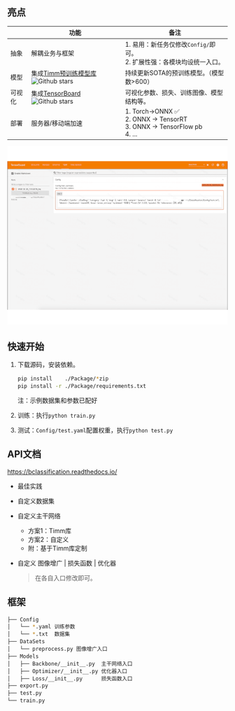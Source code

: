 ## 亮点

|          | 功能                                                         | 备注                                                         |
| -------- | ------------------------------------------------------------ | ------------------------------------------------------------ |
| 抽象     | 解耦业务与框架                                               | 1. 易用：新任务仅修改`Config/`即可。 <br/>2. 扩展性强：各模块均设统一入口。 |
| 模型     | 集成[Timm预训练模型库](https://github.com/rwightman/pytorch-image-models) ![Github stars](https://img.shields.io/github/stars/rwightman/pytorch-image-models.svg) | 持续更新SOTA的预训练模型。（模型数>600）                                   |
| 可视化   | 集成[TensorBoard](https://github.com/tensorflow/tensorboard)![Github stars](https://img.shields.io/github/stars/tensorflow/tensorboard.svg) | 可视化参数、损失、训练图像、模型结构等。                     |
| 部署 | 服务器/移动端加速                                                        | 1. Torch->ONNX ✅<br/>2. ONNX -> TensorRT<br/>3. ONNX -> TensorFlow pb<br/>4. ... |

<div align=center><img src="./Docs/source/imgs/tsdb.gif" ></div>




## 快速开始
1. 下载源码，安装依赖。
    ```bash
    pip install    ./Package/*zip
    pip install -r ./Package/requirements.txt 
    ```
    注：示例数据集和参数已配好

2. 训练：执行`python train.py`
3. 测试：`Config/test.yaml`配置权重，执行`python test.py`

## API文档

https://bclassification.readthedocs.io/

- 最佳实践

- 自定义数据集

- 自定义主干网络
  - 方案1：Timm库
  - 方案2：自定义
  - 附：基于Timm库定制

- 自定义 图像增广 | 损失函数 | 优化器

  > 在各自入口修改即可。

## 框架

```bash
├── Config
│   └── *.yaml 训练参数
│   └── *.txt  数据集 
├── DataSets
│   └── preprocess.py 图像增广入口
├── Models
│   ├── Backbone/__init__.py  主干网络入口
│   ├── Optimizer/__init__.py 优化器入口
│   ├── Loss/__init__.py      损失函数入口
├── export.py
├── test.py
└── train.py
```

